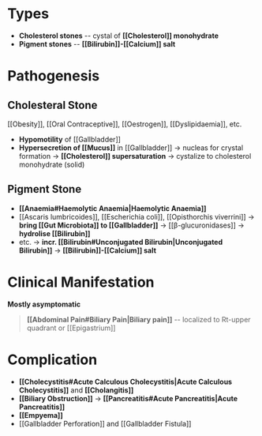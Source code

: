 # Types
- **Cholesterol stones** -- cystal of **[[Cholesterol]] monohydrate**
- **Pigment stones** -- **[[Bilirubin]]-[[Calcium]] salt**

# Pathogenesis
## Cholesteral Stone
[[Obesity]], [[Oral Contraceptive]], [[Oestrogen]], [[Dyslipidaemia]], etc.
- **Hypomotility** of [[Gallbladder]]
- **Hypersecretion of [[Mucus]]** in [[Gallbladder]] -> nucleas for crystal formation
-> **[[Cholesterol]] supersaturation** -> cystalize to cholesterol monohydrate (solid)

## Pigment Stone
- **[[Anaemia#Haemolytic Anaemia|Haemolytic Anaemia]]**
- [[Ascaris lumbricoides]], [[Escherichia coli]], [[Opisthorchis viverrini]] -> **bring [[Gut Microbiota]] to [[Gallbladder]]** -> [[β-glucuronidases]] -> **hydrolise [[Bilirubin]]**
- etc.
-> **incr. [[Bilirubin#Unconjugated Bilirubin|Unconjugated Bilirubin]]** -> **[[Bilirubin]]-[[Calcium]] salt**

# Clinical Manifestation
**Mostly asymptomatic**
> **[[Abdominal Pain#Biliary Pain|Biliary pain]]** -- localized to Rt-upper quadrant or [[Epigastrium]]

# Complication
- **[[Cholecystitis#Acute Calculous Cholecystitis|Acute Calculous Cholecystitis]]** and **[[Cholangitis]]**
- **[[Biliary Obstruction]]** -> **[[Pancreatitis#Acute Pancreatitis|Acute Pancreatitis]]**
- **[[Empyema]]**
- [[Gallbladder Perforation]] and [[Gallbladder Fistula]]
